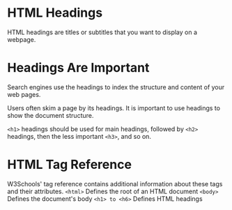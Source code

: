 # HTML Headings

HTML headings are titles or subtitles that you want to display on a webpage.

# Headings Are Important

Search engines use the headings to index the structure and content of your web pages.

Users often skim a page by its headings. It is important to use headings to show the document structure.

`<h1>` headings should be used for main headings, followed by `<h2>` headings, then the less important `<h3>`, and so on.

# HTML Tag Reference

W3Schools' tag reference contains additional information about these tags and their attributes.
`<html>` Defines the root of an HTML document
`<body>` Defines the document's body
`<h1> to <h6>` Defines HTML headings
